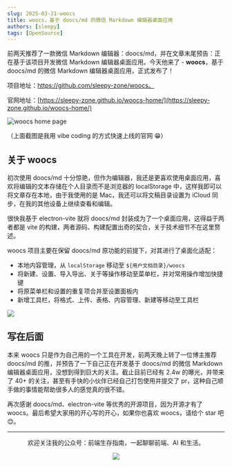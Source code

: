 ```yaml
---
slug: 2025-03-21-woocs
title: woocs，基于 doocs/md 的微信 Markdown 编辑器桌面应用
authors: [sleepy]
tags: [OpenSource]
---
```


前两天推荐了一款微信 Markdown 编辑器：doocs/md，并在文章末尾预告：正在基于该项目开发微信 Markdown 编辑器桌面应用。今天他来了 - **woocs**，基于 doocs/md 的微信 Markdown 编辑器桌面应用，正式发布了！

项目地址：https://github.com/sleepy-zone/woocs。

官网地址：[https://sleepy-zone.github.io/woocs-home/](https://sleepy-zone.github.io/woocs-home/)

![woocs home page](https://fastly.jsdelivr.net/gh/bucketio/img1@main/2025/03/21/1742532066065-adbefcb7-01b4-421e-b466-0ec01e0e7e86.png)

（上面截图是我用 vibe coding 的方式快速上线的官网 😁）

## 关于 woocs

初次使用 doocs/md 十分惊艳，但作为编辑器，我还是更喜欢使用桌面应用，喜欢将编辑的文本存储在个人目录而不是浏览器的 localStorage 中，这样我即可以将文章存在本地，由于我使用的是 Mac，我还可以将文稿目录设置为 iCloud 同步，在我的其他设备上继续查看和编辑。

很快我基于 electron-vite 就将 doocs/md 封装成为了一个桌面应用，这得益于两者都是 vite 的构建，两者源码、构建配置出奇的契合，关于技术细节不在这里赘述。

woocs 项目主要在保留 doocs/md 原功能的前提下，对其进行了桌面化适配：

* 本地内容管理，从 `localStorage` 移动至 `${用户文档目录}/woocs`
* 将新建、设置、导入导出、关于等操作移动至菜单栏，并对常用操作增加快捷键
* 将原菜单栏和设置的重复项合并至设置面板内
* 新增工具栏，将格式、上传、表格、内容管理、新建等移动至工具栏

![](https://fastly.jsdelivr.net/gh/bucketio/img4@main/2025/03/21/1742532797887-f80380ba-86a7-46ca-9922-c4704055706b.png)

## 写在后面

本来 woocs 只是作为自己用的一个工具在开发，前两天晚上转了一位博主推荐 doocs/md 的推，并预告了一下自己正在开发基于 doocs/md 的微信 Markdown 编辑器桌面应用，没想到得到巨大的关注。截止目前已经有 2.4w 的曝光，并带来了 40+ 的关注，甚至有手快的小伙伴已经自己打包使用并提交了 pr，这种自己顺手做的事情能帮助很多人的感觉真的很不错。

再次感谢 doocs/md、electron-vite 等优秀的开源项目，因为开源才有了 woocs。最后希望大家用的开心写的开心，如果你也喜欢 woocs，请给个 star 吧😊。

---

<div align="center">
  <p>欢迎关注我的公众号：前端生存指南，一起聊聊前端、AI 和生活。</p>
  <img src="https://cloud-minapp-47803.cloud.ifanrusercontent.com/1tvAM68Cvrx3bfLR.jpg" style={{ width: '180px' }} />
</div>